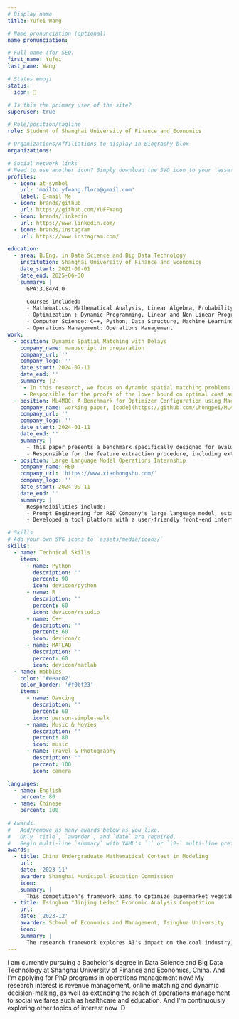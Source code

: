 ```yaml
---
# Display name
title: Yufei Wang

# Name pronunciation (optional)
name_pronunciation:

# Full name (for SEO)
first_name: Yufei
last_name: Wang

# Status emoji
status:
  icon: 🍰

# Is this the primary user of the site?
superuser: true

# Role/position/tagline
role: Student of Shanghai University of Finance and Economics

# Organizations/Affiliations to display in Biography blox
organizations:

# Social network links
# Need to use another icon? Simply download the SVG icon to your `assets/media/icons/` folder.
profiles:
  - icon: at-symbol
    url: 'mailto:yfwang.flora@gmail.com'
    label: E-mail Me
  - icon: brands/github
    url: https://github.com/YUFFWang
  - icon: brands/linkedin
    url: https://www.linkedin.com/
  - icon: brands/instagram
    url: https://www.instagram.com/

education:
  - area: B.Eng. in Data Science and Big Data Technology
    institution: Shanghai University of Finance and Economics
    date_start: 2021-09-01
    date_end: 2025-06-30
    summary: |
      GPA:3.84/4.0

      Courses included:
      - Mathematics: Mathematical Analysis, Linear Algebra, Probability Theory, Mathematical Statistics, High Dimensional Data Analysis, Stochastic Processes
      - Optimization : Dynamic Programming, Linear and Non-Linear Programming, Advanced Operations Research (Convex Optimization), Game Theory
      - Computer Science: C++, Python, Data Structure, Machine Learning, Deep Learning, Algorithm Design and Analysis, Discrete Mathematics
      - Operations Management: Operations Management
work:
  - position: Dynamic Spatial Matching with Delays
    company_name: manuscript in preparation
    company_url: ''
    company_logo: ''
    date_start: 2024-07-11
    date_end: ''
    summary: |2-
     - In this research, we focus on dynamic spatial matching problems where requests arrive stochastically, such as in car-pooling platforms. The key issue explored is the trade-off between delaying matching decisions to increase market thickness and the associated increase in user waiting times. We propose four matching policies—Greedy, Radius, Batching, and Partition—which offer constant competitive ratios in comparison to the optimal offline solution. Our work provides insights into designing efficient matching policies that balance user satisfaction with market efficiency.
     - Responsible for the proofs of the lower bound on optimal cost and upper bounds on matching policies and competitive analysis. Conduct numerical experiments on synthetic and real datasets for the proposed algorithms.
  - position: ML4MOC: A Benchmark for Optimizer Configuration using Machine Learning
    company_name: working paper, [code](https://github.com/Lhongpei/ML4MOC)
    company_url: ''
    company_logo: ''
    date_start: 2024-01-11
    date_end: ''
    summary: |
      - This paper presents a benchmark specifically designed for evaluating machine learning-based approaches to automatic configuration of MIP optimizers. Addressing limitations of existing methods, we provide diverse datasets and a dynamic feature set to enhance model predictive power. This benchmark aims to promote research and improve MIP solver performance for real-world applications.
      - Responsible for the feature extraction procedure, including extraction and processing of static features from the original MILP problems and dynamic features from the COPT solving logs. Undertake part of the machine learning training tasks using Random Forest and Bayes optimization.      
  - position: Large Language Model Operations Internship
    company_name: RED
    company_url: 'https://www.xiaohongshu.com/'
    company_logo: ''
    date_start: 2024-09-11
    date_end: ''
    summary: |
      Responsibilities include:
      - Prompt Engineering for RED Company's large language model, establishing a multi-round critique mechanism to address challenges in self-awareness, casual chat, and creative scenarios during online multi-round conversations. Enhanced the model's capabilities while managing daily maintenance tasks, including extracting and annotating dialogue data, identifying anomalies, and resolving issues.
      - Developed a tool platform with a user-friendly front-end interface, enabling automated data processing and online data management to streamline workflow and improve data processing efficiency.

# Skills
# Add your own SVG icons to `assets/media/icons/`
skills:
  - name: Technical Skills
    items:
      - name: Python
        description: ''
        percent: 90
        icon: devicon/python
      - name: R
        description: ''
        percent: 60
        icon: devicon/rstudio
      - name: C++
        description: ''
        percent: 60
        icon: devicon/c
      - name: MATLAB
        description: ''
        percent: 60
        icon: devicon/matlab
  - name: Hobbies
    color: '#eeac02'
    color_border: '#f0bf23'
    items:
      - name: Dancing
        description: ''
        percent: 60
        icon: person-simple-walk
      - name: Music & Movies
        description: ''
        percent: 80
        icon: music
      - name: Travel & Photography
        description: ''
        percent: 100
        icon: camera

languages:
  - name: English
    percent: 80
  - name: Chinese
    percent: 100
    
# Awards.
#   Add/remove as many awards below as you like.
#   Only `title`, `awarder`, and `date` are required.
#   Begin multi-line `summary` with YAML's `|` or `|2-` multi-line prefix and indent 2 spaces below.
awards:
  - title: China Undergraduate Mathematical Contest in Modeling
    url: 
    date: '2023-11'
    awarder: Shanghai Municipal Education Commission
    icon: 
    summary: |
      This competition's framework aims to optimize supermarket vegetable pricing, ordering, and assortment decisions. To address this, a multi-stage model is used, combining time series and correlation analysis with mixed-integer programming and MNL choice models. We begin by identifying product interdependencies, then simulate risk-cost benefits for ordering strategies using clustering and historical data, and finally integrate optimization techniques to maximize profitability through product selection.
  - title: Tsinghua "Jinjing Ledao" Economic Analysis Competition
    url: 
    date: '2023-12'
    awarder: School of Economics and Management, Tsinghua University
    icon: 
    summary: |
      The research framework explores AI's impact on the coal industry, focusing on supply, extraction, and utilization segments. It involves modeling and empirical analysis of these segments, a case study of the 'Huawei + Guoneng Shendong' partnership, and an assessment of policy effects on smart mining using a DID model. Industry-level impacts are evaluated with a multiple nonlinear regression model that incorporates LMDI decomposition and mediator variables to examine AI's influence on mortality rates, efficiency, and energy consumption.
---
```


I am currently pursuing a Bachelor's degree in Data Science and Big Data Technology at Shanghai University of Finance and Economics, China. And I'm applying for PhD programs in operations management now! My research interest is revenue management, online matching and dynamic decision-making, as well as extending the reach of operations management to social welfares such as healthcare and education. And I'm continuously exploring other topics of interest now :D
